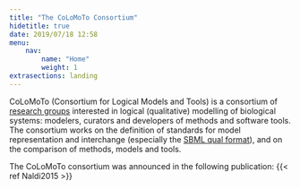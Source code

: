 ```yaml
---
title: "The CoLoMoTo Consortium"
hidetitle: true
date: 2019/07/18 12:58
menu: 
    nav:
        name: "Home"
        weight: 1
extrasections: landing
---
```



CoLoMoTo (Consortium for Logical Models and Tools) is a consortium of [research groups](members)
interested in logical (qualitative) modelling of biological systems: modelers, curators and
developers of methods and software tools.
The consortium works on the definition of standards for model representation and
interchange (especially the [SBML qual format](formats/sbml-qual)), and on 
the comparison of methods, models and tools.

The CoLoMoTo consortium was announced in the following publication:
{{< ref  Naldi2015 >}}
